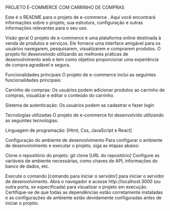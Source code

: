 PROJETO E-COMMERCE COM CARRINHO DE COMPRAS

Este é o README para o projeto de e-commerce . Aqui você encontrará informações sobre o projeto, sua estrutura, configuração e outras informações relevantes para o seu uso.

Visão geral
O projeto de e-commerce é uma plataforma online destinada à venda de produtos e serviços. Ele fornece uma interface amigável para os usuários navegarem, pesquisarem, visualizarem e comprarem produtos. O projeto foi desenvolvido utilizando as melhores práticas de desenvolvimento web e tem como objetivo proporcionar uma experiência de compra agradável e segura.

Funcionalidades principais
O projeto de e-commerce inclui as seguintes funcionalidades principais:

Carrinho de compras: Os usuários podem adicionar produtos ao carrinho de compras, visualizar e editar o conteúdo do carrinho.

Sistema de autenticação: Os usuários podem se cadastrar e fazer login 

Tecnologias utilizadas
O projeto de e-commerce foi desenvolvido utilizando as seguintes tecnologias:

Linguagem de programação: [Html, Css, JavaScript e React]

Configuração do ambiente de desenvolvimento
Para configurar o ambiente de desenvolvimento e executar o projeto, siga as etapas abaixo:

Clone o repositório do projeto: git clone [URL do repositório]
Configure as variáveis de ambiente necessárias, como chaves de API, informações do banco de dados, etc.

Execute o comando [comando para iniciar o servidor] para iniciar o servidor de desenvolvimento.
Abra o navegador e acesse http://localhost:3000 (ou outra porta, se especificada) para visualizar o projeto em execução.
Certifique-se de que todas as dependências estão corretamente instaladas e as configurações de ambiente estão devidamente configuradas antes de iniciar o projeto.

